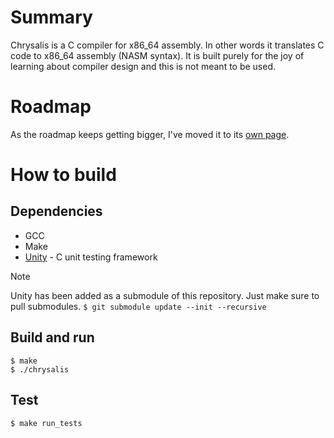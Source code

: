 # Summary
Chrysalis is a C compiler for x86_64 assembly. In other words it translates C code to x86_64 assembly (NASM syntax).
It is built purely for the joy of learning about compiler design and this is not meant to be used.

# Roadmap
As the roadmap keeps getting bigger, I've moved it to its [own page](https://github.com/BrianDelalex/Chrysalis/wiki/Roadmap).

# How to build
## Dependencies
- GCC
- Make
- [Unity](https://github.com/ThrowTheSwitch/Unity) - C unit testing framework

> [!NOTE]
> Unity has been added as a submodule of this repository. Just make sure to pull submodules.
>``` $ git submodule update --init --recursive ```


## Build and run
```
$ make
$ ./chrysalis
```

## Test
```
$ make run_tests
```
